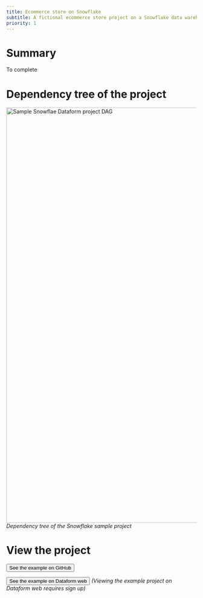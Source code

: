 ```yaml
---
title: Ecommerce store on Snowflake
subtitle: A fictional ecommerce store project on a Snowflake data warehouse
priority: 1
---
```


# Summary

To complete

# Dependency tree of the project

<img src="https://assets.dataform.co/docs/sample_projects/snowflake_sample_project_dag.png"  width="1100"  alt="Sample Snowflae Dataform project DAG" />
<em>Dependency tree of the Snowflake sample project</em>

# View the project

<a href="https://app.dataform.co/#/6478728478588928/overview"><button>See the example on GitHub</button></a>

<a href="https://app.dataform.co/#/6478728478588928/overview"><button intent="primary">See the example on Dataform web</button></a>
<em>(Viewing the example project on Dataform web requires sign up)</em>
